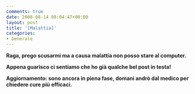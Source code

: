 ```yaml
---
comments: true
date: 2008-08-14 08:04:47+00:00
layout: post
title: '[Malattia]'
categories:
- Generale
---
```


**Raga, prego scusarmi ma a causa malattia non posso stare al computer.**




**Appena guarisco ci sentiamo che ho già qualche bel post in testa!**







**Aggiornamento: sono ancora in piena fase, domani andrò dal medico per chiedere cure più efficaci.**
